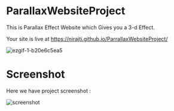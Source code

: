 # ParallaxWebsiteProject
This is Parallax Effect Website which Gives you a 3-d Effect.

Your site is live at https://nirajti.github.io/ParrallaxWebsiteProject/

![ezgif-1-b20e6c5ea5](https://user-images.githubusercontent.com/121122397/215237024-640fe3ea-d565-4d8c-b236-6f73b4761283.gif)



# Screenshot
Here we have project screenshot :

![screenshot](screenshot.png)

